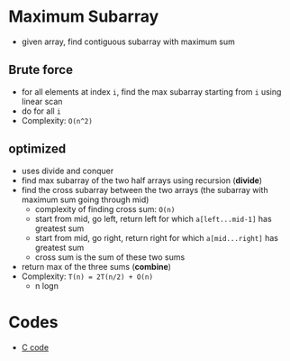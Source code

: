 # Maximum Subarray

* given array, find contiguous subarray with maximum sum

## Brute force

* for all elements at index `i`, find the max subarray starting from `i` using linear scan
* do for all `i`
* Complexity: `O(n^2)`


## optimized

* uses divide and conquer
* find max subarray of the two half arrays using recursion (**divide**)
* find the cross subarray between the two arrays (the subarray with maximum sum going through mid)
    * complexity of finding cross sum: `O(n)`
    * start from mid, go left, return left for which `a[left...mid-1]` has greatest sum
    * start from mid, go right, return right for which `a[mid...right]` has greatest sum
    * cross sum is the sum of these two sums
* return max of the three sums (**combine**)
* Complexity: `T(n) = 2T(n/2) + O(n)`
    * n logn

# Codes

* [C code](../codes/maxsubarray.md)
